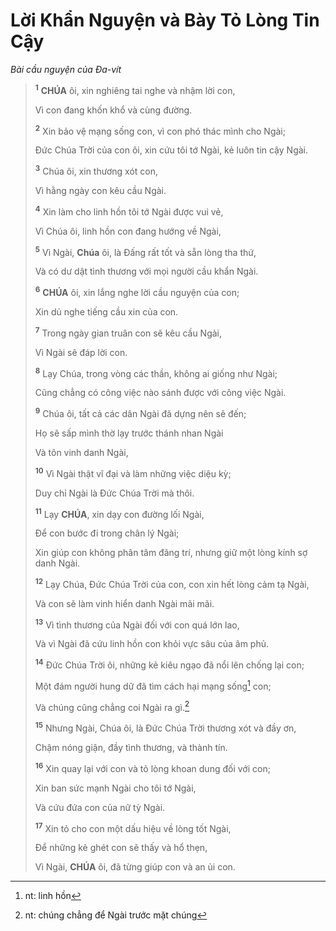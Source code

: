 # Lời Khẩn Nguyện và Bày Tỏ Lòng Tin Cậy
*Bài cầu nguyện của Đa-vít*

> <sup><b>1</b></sup> **CHÚA** ôi, xin nghiêng tai nghe và nhậm lời con,
>
> Vì con đang khốn khổ và cùng đường.
>
> <sup><b>2</b></sup> Xin bảo vệ mạng sống con, vì con phó thác mình cho Ngài;
>
> Đức Chúa Trời của con ôi, xin cứu tôi tớ Ngài, kẻ luôn tin cậy Ngài.
>
> <sup><b>3</b></sup> Chúa ôi, xin thương xót con,
>
> Vì hằng ngày con kêu cầu Ngài.
>
> <sup><b>4</b></sup> Xin làm cho linh hồn tôi tớ Ngài được vui vẻ,
>
> Vì Chúa ôi, linh hồn con đang hướng về Ngài,
>
> <sup><b>5</b></sup> Vì Ngài, **Chúa** ôi, là Đấng rất tốt và sẵn lòng tha thứ,
>
> Và có dư dật tình thương với mọi người cầu khẩn Ngài.
>
> <sup><b>6</b></sup> **CHÚA** ôi, xin lắng nghe lời cầu nguyện của con;
>
> Xin dủ nghe tiếng cầu xin của con.
>
> <sup><b>7</b></sup> Trong ngày gian truân con sẽ kêu cầu Ngài,
>
> Vì Ngài sẽ đáp lời con.
>
> <sup><b>8</b></sup> Lạy Chúa, trong vòng các thần, không ai giống như Ngài;
>
> Cũng chẳng có công việc nào sánh được với công việc Ngài.
>
> <sup><b>9</b></sup> Chúa ôi, tất cả các dân Ngài đã dựng nên sẽ đến;
>
> Họ sẽ sấp mình thờ lạy trước thánh nhan Ngài
>
> Và tôn vinh danh Ngài,
>
> <sup><b>10</b></sup> Vì Ngài thật vĩ đại và làm những việc diệu kỳ;
>
> Duy chỉ Ngài là Đức Chúa Trời mà thôi.
>
> <sup><b>11</b></sup> Lạy **CHÚA**, xin dạy con đường lối Ngài,
>
> Để con bước đi trong chân lý Ngài;
>
> Xin giúp con không phân tâm đãng trí, nhưng giữ một lòng kính sợ danh Ngài.
>
> <sup><b>12</b></sup> Lạy Chúa, Đức Chúa Trời của con, con xin hết lòng cảm tạ Ngài,
>
> Và con sẽ làm vinh hiển danh Ngài mãi mãi.
>
> <sup><b>13</b></sup> Vì tình thương của Ngài đối với con quá lớn lao,
>
> Và vì Ngài đã cứu linh hồn con khỏi vực sâu của âm phủ.
>
> <sup><b>14</b></sup> Đức Chúa Trời ôi, những kẻ kiêu ngạo đã nổi lên chống lại con;
>
> Một đám người hung dữ đã tìm cách hại mạng sống[^1-12e1785a-f5ec-410a-a685-c4521747a804] con;
>
> Và chúng cũng chẳng coi Ngài ra gì.[^2-12e1785a-f5ec-410a-a685-c4521747a804]
>
> <sup><b>15</b></sup> Nhưng Ngài, Chúa ôi, là Đức Chúa Trời thương xót và đầy ơn,
>
> Chậm nóng giận, đầy tình thương, và thành tín.
>
> <sup><b>16</b></sup> Xin quay lại với con và tỏ lòng khoan dung đối với con;
>
> Xin ban sức mạnh Ngài cho tôi tớ Ngài,
>
> Và cứu đứa con của nữ tỳ Ngài.
>
> <sup><b>17</b></sup> Xin tỏ cho con một dấu hiệu về lòng tốt Ngài,
>
> Để những kẻ ghét con sẽ thấy và hổ thẹn,
>
> Vì Ngài, **CHÚA** ôi, đã từng giúp con và an ủi con.

[^1-12e1785a-f5ec-410a-a685-c4521747a804]: nt: linh hồn
[^2-12e1785a-f5ec-410a-a685-c4521747a804]: nt: chúng chẳng để Ngài trước mặt chúng